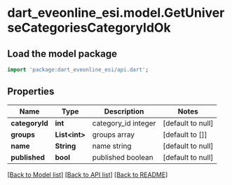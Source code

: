 # dart_eveonline_esi.model.GetUniverseCategoriesCategoryIdOk

## Load the model package
```dart
import 'package:dart_eveonline_esi/api.dart';
```

## Properties
Name | Type | Description | Notes
------------ | ------------- | ------------- | -------------
**categoryId** | **int** | category_id integer | [default to null]
**groups** | **List&lt;int&gt;** | groups array | [default to []]
**name** | **String** | name string | [default to null]
**published** | **bool** | published boolean | [default to null]

[[Back to Model list]](../README.md#documentation-for-models) [[Back to API list]](../README.md#documentation-for-api-endpoints) [[Back to README]](../README.md)


